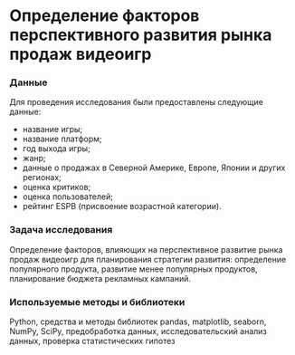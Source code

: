 # Определение факторов перспективного развития рынка продаж видеоигр

### Данные

Для проведения исследования были предоставлены следующие данные:
- название игры;
- название платформ;
- год выхода игры;
- жанр;
- данные о продажах в Северной Америке, Европе, Японии и других регионах;
- оценка критиков;
- оценка пользователей;
- рейтинг ESPB (присвоение возрастной категории).

### Задача исследования

Определение факторов, влияющих на перспективное развитие рынка продаж видеоигр для планирования стратегии развития: определение популярного продукта, развитие менее популярных продуктов, планирование бюджета рекламных кампаний.


### Используемые методы и библиотеки

Python, средства и методы библиотек pandas, matplotlib, seaborn, NumPy, SciPy, предобработка данных, исследовательский анализ данных, проверка статистических гипотез

